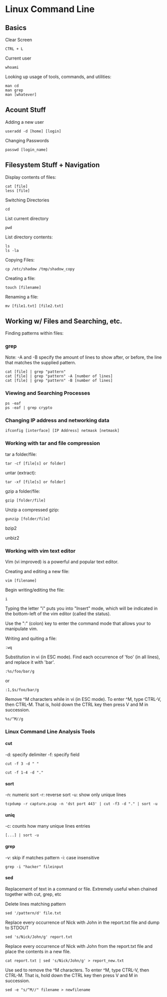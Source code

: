 # Linux Command Line

## Basics

Clear Screen

```
CTRL + L
```

Current user

```
whoami
```

Looking up usage of tools, commands, and utilities:

```
man cd
man grep
man [whatever]
```

## Acount Stuff

Adding a new user

```
useradd -d [home] [login]
```

Changing Passwords

```
passwd [login_name]
```

## Filesystem Stuff + Navigation

Display contents of files:

```
cat [file]
less [file]
```

Switching Directories

```
cd
```

List current directory

```
pwd
```

List directory contents:

```
ls
ls -la
```

Copying Files:

```
cp /etc/shadow /tmp/shadow_copy
```

Creating a file:

```
touch [filename]
```

Renaming a file:

```
mv [file1.txt] [file2.txt]
```

## Working w/ Files and Searching, etc.

Finding patterns within files:

### grep

Note: -A and -B specify the amount of lines to show after, or before, the line that matches the supplied pattern.

```
cat [file] | grep "pattern"
cat [file] | grep "pattern" -A [number of lines]
cat [file] | grep "pattern" -B [number of lines]
```

### Viewing and Searching Processes

```
ps -eaf
ps -eaf | grep crypto
```

### Changing IP address and networking data

```
ifconfig [interface] [IP Address] netmask [netmask]
```

### Working with tar and file compression

tar a folder/file:

```
tar -cf [file[s] or folder]
```

untar (extract):

```
tar -xf [file[s] or folder]
```

gzip a folder/file:

```
gzip [folder/file]
```

Unzip a compressed gzip:

```
gunzip [folder/file]
```

bzip2

unbiz2


### Working with vim text editor

Vim (vi improved) is a powerful and popular text editor.

Creating and editing a new file:

```
vim [filename]
```

Begin writing/editing the file:

```
i
```

Typing the letter "i" puts you into "Insert" mode, which will be indicated in the bottom-left of the vim editor (called the status).

Use the ":" (colon) key to enter the command mode that allows your to manipulate vim.

Writing and quiting a file:

```
:wq
```

Substitution in vi (in ESC mode). Find each occurrence of 'foo' (in all lines), and replace it with 'bar'.

```
:%s/foo/bar/g
```
or

```
:1,$s/foo/bar/g
```

Remove ^M characters while in vi (in ESC mode). To enter ^M, type CTRL-V, then CTRL-M. That is, hold down the CTRL key then press V and M in succession.

```
%s/^M//g
```

### Linux Command Line Analysis Tools

#### cut

-d: specify delimiter
-f: specify field

```
cut -f 3 -d " "
```

```
cut -f 1-4 -d "."
```

#### sort

-n: numeric sort
-r: reverse sort
-u: show only unique lines

```
tcpdump -r capture.pcap -n 'dst port 443' | cut -f3 -d "." | sort -u
```

#### uniq

-c: counts how many unique lines entries

```
[...] | sort -u
```

#### grep

-v: skip if matches pattern
-i: case insensitive

```
grep -i "hacker" fileinput
```

#### sed 

Replacement of text in a command or file. Extremely useful when chained together with cut, grep, etc

Delete lines matching pattern
```
sed '/pattern/d' file.txt
```

Replace every occurrence of Nick with John in the report.txt file and dump to STDOUT
```
sed 's/Nick/John/g' report.txt
```

Replace every occurrence of Nick with John from the report.txt file and place the contents in a new file.
```
cat report.txt | sed 's/Nick/John/g' > report_new.txt
```

Use sed to remove the ^M characters. To enter ^M, type CTRL-V, then CTRL-M. That is, hold down the CTRL key then press V and M in succession.

```
sed -e "s/^M//" filename > newfilename
```

